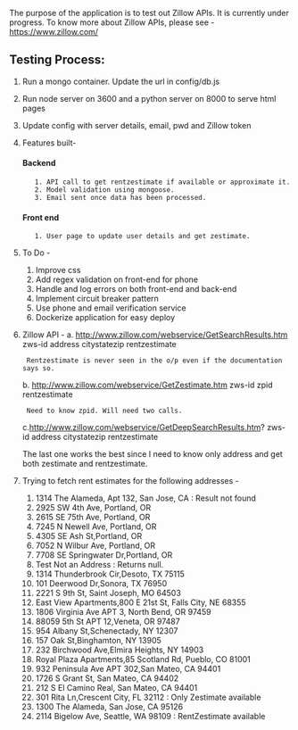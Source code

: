 The purpose of the application is to test out Zillow APIs. It is currently under progress. 
To know more about Zillow APIs, please see - https://www.zillow.com/

## Testing Process:

1. Run a mongo container. Update the url in config/db.js
2. Run node server on 3600 and a python server on 8000 to serve html pages
3. Update config with server details, email, pwd and Zillow token


1.   Features built-
        
        #### Backend

            1. API call to get rentzestimate if available or approximate it.
            2. Model validation using mongoose.
            3. Email sent once data has been processed.
            
        #### Front end 
            1. User page to update user details and get zestimate.

2.  To Do -
    1. Improve css
    2. Add regex validation on front-end for phone
    3. Handle and log errors on both front-end and back-end
    4. Implement circuit breaker pattern
    5. Use phone and email verification service
    6. Dockerize application for easy deploy

3. Zillow API -
    a. http://www.zillow.com/webservice/GetSearchResults.htm
        zws-id
        address
        citystatezip
        rentzestimate

        Rentzestimate is never seen in the o/p even if the documentation says so.

    b. http://www.zillow.com/webservice/GetZestimate.htm
        zws-id
        zpid
        rentzestimate

        Need to know zpid. Will need two calls.
    
    c.http://www.zillow.com/webservice/GetDeepSearchResults.htm?
        zws-id
        address
        citystatezip
        rentzestimate

    The last one works the best since I need to know only address and get both zestimate and rentzestimate.

4. Trying to fetch rent estimates for the following addresses - 
    1. 1314 The Alameda, Apt 132, San Jose, CA : Result not found
    2. 2925 SW 4th Ave, Portland, OR
    3. 2615 SE 75th Ave, Portland, OR
    4. 7245 N Newell Ave, Portland, OR
    5. 4305 SE Ash St,Portland, OR
    6. 7052 N Wilbur Ave, Portland, OR
    7. 7708 SE Springwater Dr,Portland, OR
    8. Test Not an Address : Returns null.
    9. 1314 Thunderbrook Cir,Desoto, TX 75115
    10. 101 Deerwood Dr,Sonora, TX 76950
    11. 2221 S 9th St, Saint Joseph, MO 64503
    12. East View Apartments,800 E 21st St, Falls City, NE 68355
    13. 1806 Virginia Ave APT 3, North Bend, OR 97459
    14. 88059 5th St APT 12,Veneta, OR 97487
    15. 954 Albany St,Schenectady, NY 12307
    16. 157 Oak St,Binghamton, NY 13905
    17. 232 Birchwood Ave,Elmira Heights, NY 14903
    18. Royal Plaza Apartments,85 Scotland Rd, Pueblo, CO 81001
    19. 932 Peninsula Ave APT 302,San Mateo, CA 94401
    20. 1726 S Grant St, San Mateo, CA 94402
    21. 212 S El Camino Real, San Mateo, CA 94401
    22. 301 Rita Ln,Crescent City, FL 32112 : Only Zestimate available 
    23. 1300 The Alameda, San Jose, CA 95126
    24. 2114 Bigelow Ave, Seattle, WA 98109 : RentZestimate available
